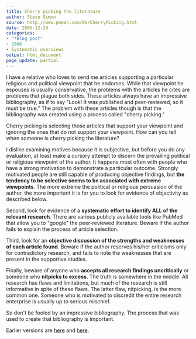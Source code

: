 ```yaml
---
title: Cherry picking the literature
author: Steve Simon
source: http://www.pmean.com/06/CherryPicking.html
date: 2006-12-20
categories:
- "*Blog post"
- 2006
- Systematic overviews
output: html_document
page_update: partial
---
```


I have a relative who loves to send me articles supporting a particular
religious and political viewpoint that he endorses. While that viewpoint
he espouses is usually conservative, the problems with the articles he
cites are problems that plague both sides. These articles always have an
impressive bibliography, as if to say "Look! It was published and
peer-reviewed, so it must be true." The problem with these articles
though is that the bibliography was created using a process called
"cherry picking."

Cherry picking is selecting those articles that support your viewpoint
and ignoring the ones that do not support your viewpoint. How can you
tell when someone is cherry picking the literature?

I dislike examining motives because it is subjective, but before you do
any evaluation, at least make a cursory attempt to discern the
prevailing political or religious viewpoint of the author. It happens
most often with people who have a strong motivation to demonstrate a
particular outcome. Strongly motivated people are still capable of
producing objective findings, but **the tendency to be selective seems
to be associated with extreme viewpoints**. The more extreme the
political or religious persuasion of the author, the more important it
is for you to look for evidence of objectivity as described below.

Second, look for evidence of a **systematic effort to identify ALL of
the relevant research**. There are various publicly available tools like
PubMed that allow you to "google" the peer-reviewed literature. Beware
if the author fails to explain the process of article selection.

Third, look for an **objective discussion of the strengths and
weaknesses of each article found**. Beware if the author reserves
his/her criticisms only for contradictory research, and fails to note
the weaknesses that are present in the supportive studies.

Finally, beware of anyone who **accepts all research findings
uncritically** or someone who **nitpicks to excess**. The truth is
somewhere in the middle. All research has flaws and limitations, but
much of the research is still informative in spite of these flaws. The
latter flaw, nitpicking, is the more common one. Someone who is
motivated to discredit the entire research enterprise is usually up to
serious mischief.

So don't be fooled by an impressive bibliography. The process that was
used to create that bibliography is important.

Earlier versions are [here][sim1] and [here][sim2].

[sim1]: http://www.pmean.com/06/CherryPicking.html
[sim2]: http://new.pmean.com/CherryPicking/

